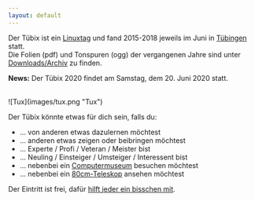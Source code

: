 ```yaml
---
layout: default
---
```




Der Tübix ist ein
<a href="https://de.wikipedia.org/wiki/Linuxtag" target="_blank">Linuxtag</a>
und fand 2015-2018 jeweils im Juni in
<a href="https://de.wikipedia.org/wiki/T%C3%BCbingen" target="_blank">Tübingen</a>
statt.<br/>
Die Folien (pdf) und Tonspuren (ogg) der vergangenen Jahre sind unter <a href="downloads/">Downloads/Archiv</a> zu finden.

<b>News:</b> Der Tübix 2020 findet am Samstag, dem 20. Juni 2020 statt.

<br/>
![Tux](images/tux.png "Tux")
<br/>

Der Tübix könnte etwas für dich sein, falls du:

* ... von anderen etwas dazulernen möchtest
* ... anderen etwas zeigen oder beibringen möchtest
* ... Experte / Profi / Veteran / Meister bist
* ... Neuling / Einsteiger / Umsteiger / Interessent bist
* ... nebenbei ein <a href="https://uni-tuebingen.de/fakultaeten/mathematisch-naturwissenschaftliche-fakultaet/fachbereiche/informatik/fachbereich/geschichtliches/computermuseum.html">Computermuseum</a> besuchen möchtest
* ... nebenbei ein <a href="2019/programm/alexander-landstorfer-das-tuebinger-80cm-teleskop/">80cm-Teleskop</a> ansehen möchtest

<!--
* ... nebenbei ein <a href="2017/programm/cornelia-heinitz-stephan-hartmann-das-tuebinger-80cm-teleskop/">80cm-Teleskop</a> ansehen möchtest
-->

Der Eintritt ist frei, dafür <a href="callforhelpers/">hilft jeder ein bisschen mit</a>.
<br/>

